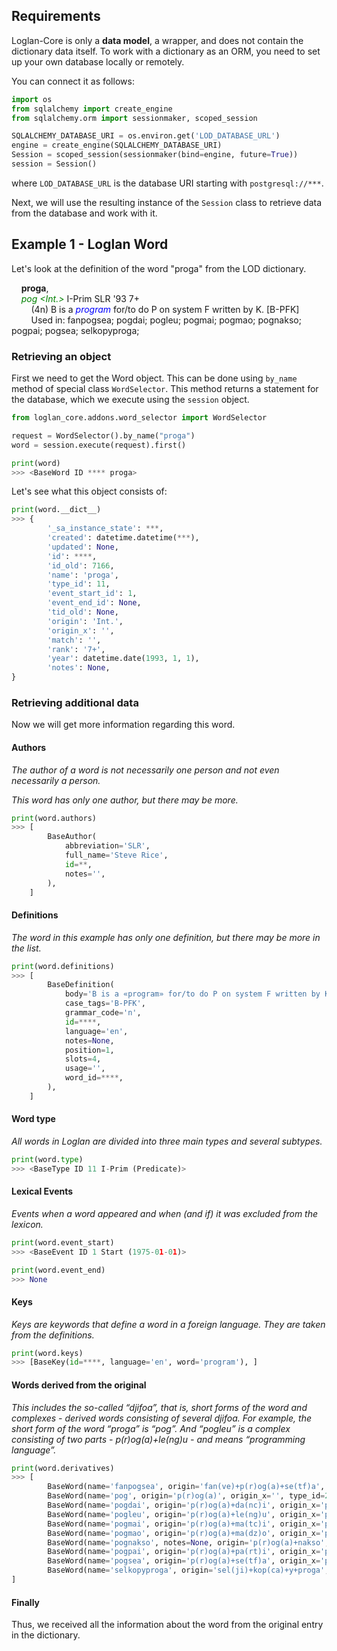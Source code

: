 ## Requirements
Loglan-Core is only a __data model__, a wrapper, and does not contain the dictionary data itself.
To work with a dictionary as an ORM, you need to set up your own database locally or remotely.

You can connect it as follows:
```python
import os
from sqlalchemy import create_engine
from sqlalchemy.orm import sessionmaker, scoped_session

SQLALCHEMY_DATABASE_URI = os.environ.get('LOD_DATABASE_URL')
engine = create_engine(SQLALCHEMY_DATABASE_URI)
Session = scoped_session(sessionmaker(bind=engine, future=True))
session = Session()
```
where `LOD_DATABASE_URL` is the database URI starting with `postgresql://***`.

Next, we will use the resulting instance of the `Session` class to retrieve data from the database and work with it.

## Example 1 - Loglan Word
Let's look at the definition of the word "proga" from the LOD dictionary.

&nbsp;&nbsp;&nbsp;&nbsp;__proga__,<br>
&nbsp;&nbsp;&nbsp;&nbsp;<font color="green">_pog <Int.>_</font> I-Prim SLR '93 7+<br>
&nbsp;&nbsp;&nbsp;&nbsp;&nbsp;&nbsp;&nbsp;&nbsp;(4n) B is a <font color="blue">_program_</font> for/to do P on system F written by K. [B-PFK]<br>
&nbsp;&nbsp;&nbsp;&nbsp;&nbsp;&nbsp;&nbsp;&nbsp;Used in: fanpogsea; pogdai; pogleu; pogmai; pogmao; pognakso; pogpai; pogsea; selkopyproga;

### Retrieving an object
First we need to get the Word object.
This can be done using `by_name` method of special class `WordSelector`. 
This method returns a statement for the database, which we execute using the `session` object.

```python
from loglan_core.addons.word_selector import WordSelector

request = WordSelector().by_name("proga")
word = session.execute(request).first()

print(word)
>>> <BaseWord ID **** proga>
```

Let's see what this object consists of:
```python
print(word.__dict__)
>>> {
        '_sa_instance_state': ***,
        'created': datetime.datetime(***),
        'updated': None,
        'id': ****,
        'id_old': 7166,
        'name': 'proga',
        'type_id': 11,
        'event_start_id': 1,
        'event_end_id': None,
        'tid_old': None,
        'origin': 'Int.',
        'origin_x': '', 
        'match': '',
        'rank': '7+',
        'year': datetime.date(1993, 1, 1),
        'notes': None,
}
```
### Retrieving additional data
Now we will get more information regarding this word.

#### Authors
_The author of a word is not necessarily one person and not even necessarily a person._

_This word has only one author, but there may be more._
```python
print(word.authors)
>>> [
        BaseAuthor(
            abbreviation='SLR',
            full_name='Steve Rice',
            id=**,
            notes='',
        ),
    ]
```

#### Definitions
_The word in this example has only one definition, but there may be more in the list._
```python
print(word.definitions)
>>> [
        BaseDefinition(
            body='B is a «program» for/to do P on system F written by K.',
            case_tags='B-PFK',
            grammar_code='n',
            id=****,
            language='en', 
            notes=None, 
            position=1, 
            slots=4, 
            usage='', 
            word_id=****,
        ),
    ]
```

#### Word type
_All words in Loglan are divided into three main types and several subtypes._
```python
print(word.type)
>>> <BaseType ID 11 I-Prim (Predicate)>
```

#### Lexical Events
_Events when a word appeared and when (and if) it was excluded from the lexicon._
```python
print(word.event_start)
>>> <BaseEvent ID 1 Start (1975-01-01)>

print(word.event_end)
>>> None
```

#### Keys
_Keys are keywords that define a word in a foreign language. They are taken from the definitions._
```python
print(word.keys)
>>> [BaseKey(id=****, language='en', word='program'), ]
```

#### Words derived from the original
_This includes the so-called “djifoa”, that is, short forms of the word and complexes - 
derived words consisting of several djifoa. For example, the short form of the word “proga” is “pog”. 
And “pogleu” is a complex consisting of two parts - p(r)og(a)+le(ng)u - and means “programming language”._
```python
print(word.derivatives)
>>> [
        BaseWord(name='fanpogsea', origin='fan(ve)+p(r)og(a)+se(tf)a', origin_x='reverse program set', type_id=6, ...),
        BaseWord(name='pog', origin='p(r)og(a)', origin_x='', type_id=2, ...), 
        BaseWord(name='pogdai', origin='p(r)og(a)+da(nc)i', origin_x='program design', type_id=5, ...), 
        BaseWord(name='pogleu', origin='p(r)og(a)+le(ng)u', origin_x='program language', type_id=5, ...), 
        BaseWord(name='pogmai', origin='p(r)og(a)+ma(tc)i', origin_x='program(mable) machine', type_id=5, ...), 
        BaseWord(name='pogmao', origin='p(r)og(a)+ma(dz)o', origin_x='program make', type_id=5, ...), 
        BaseWord(name='pognakso', notes=None, origin='p(r)og(a)+nakso', origin_x='program fix', type_id=5, ...), 
        BaseWord(name='pogpai', origin='p(r)og(a)+pa(rt)i', origin_x='program part', type_id=5, ...), 
        BaseWord(name='pogsea', origin='p(r)og(a)+se(tf)a', origin_x='program set', type_id=5, ...), 
        BaseWord(name='selkopyproga', origin='sel(ji)+kop(ca)+y+proga', origin_x='self copy program', type_id=6, ...),
]
```

#### Finally
Thus, we received all the information about the word from the original entry in the dictionary.
